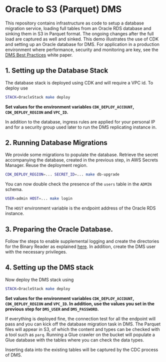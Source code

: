 # Oracle to S3 (Parquet) DMS

This repository contains infrastructure as code to setup a database migration service, loading full tables from an Oracle RDS database and sinking them in S3 in Parquet format. The ongoing changes after the full load are captured as well and sinked. This demo illustrates the use of CDK and setting up an Oracle database for DMS. For application in a production environment where performance, security and monitoring are key, see the [DMS Best Practices](https://d1.awsstatic.com/whitepapers/RDS/AWS_Database_Migration_Service_Best_Practices.pdf) white paper.

## 1. Setting up the Database Stack

The database stack is deployed using CDK and will require a VPC id. To deploy use

```bash
STACK=OracleStack make deploy
```

**Set values for the environment variables `CDK_DEPLOY_ACCOUNT`, `CDK_DEPLOY_REGION` and `VPC_ID`.**

In addition to the database, ingress rules are applied for your personal IP and for a security group used later to run the DMS replicating instance in.

## 2. Running Database Migrations

We provide some migrations to populate the database. Retrieve the secret accompanying the database, created in the previous step, in AWS Secrets Manager. Reuse the deployment region.

```bash
CDK_DEPLOY_REGION=... SECRET_ID=... make db-upgrade
```

You can now double check the presence of the `users` table in the `ADMIN` schema.

```bash
USER=admin HOST=... make login
```

The `HOST` environment variable is the endpoint address of the Oracle RDS instance.

## 3. Preparing the Oracle Database.

Follow the steps to enable supplemental logging and create the directories for the Binary Reader as explained [here](https://aws.amazon.com/blogs/database/effectively-migrating-lob-data-to-amazon-s3-from-amazon-rds-for-oracle-with-aws-dms/). In addition, create the DMS user with the necessary privileges.

## 4. Setting up the DMS stack

Now deploy the DMS stack using

```bash
STACK=OracleStack make deploy
```

**Set values for the environment variables `CDK_DEPLOY_ACCOUNT`, `CDK_DEPLOY_REGION` and `VPC_ID`. In addition, use the values you set in the previous step for `DMS_USER` and `DMS_PASSWORD`.**

If everything is deployed fine, the connection test for all the endpoint will pass and you can kick off the database migration task in DMS. The Parquet files will appear in S3, of which the content and types can be checked with a tool such as `parq`. Running a Glue crawler on the bucket will populate a Glue database with the tables where you can check the data types.

Inserting data into the existing tables will be captured by the CDC process of DMS.
